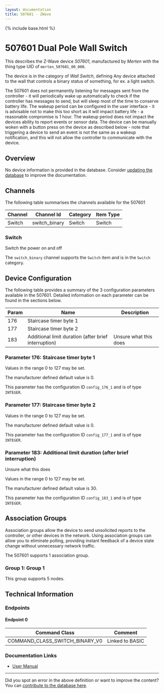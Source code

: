 ```yaml
---
layout: documentation
title: 507601 - ZWave
---
```


{% include base.html %}

# 507601 Dual Pole Wall Switch
This describes the Z-Wave device *507601*, manufactured by *Merten* with the thing type UID of ```merten_507601_00_000```.

The device is in the category of *Wall Switch*, defining Any device attached to the wall that controls a binary status of something, for ex. a light switch.

The 507601 does not permanently listening for messages sent from the controller - it will periodically wake up automatically to check if the controller has messages to send, but will sleep most of the time to conserve battery life. The wakeup period can be configured in the user interface - it is advisable not to make this too short as it will impact battery life - a reasonable compromise is 1 hour. The wakeup period does not impact the devices ability to report events or sensor data. The device can be manually woken with a button press on the device as described below - note that triggering a device to send an event is not the same as a wakeup notification, and this will not allow the controller to communicate with the device.

## Overview

No device information is provided in the database. Consider [updating the database](http://www.cd-jackson.com/index.php/zwave/zwave-device-database/zwave-device-list/devicesummary/399) to improve the documentation.

## Channels

The following table summarises the channels available for the 507601

| Channel | Channel Id | Category | Item Type |
|---------|------------|----------|-----------|
| Switch | switch_binary | Switch | Switch | 

### Switch

Switch the power on and off

The ```switch_binary``` channel supports the ```Switch``` item and is in the ```Switch``` category.



## Device Configuration

The following table provides a summary of the 3 configuration parameters available in the 507601.
Detailed information on each parameter can be found in the sections below.

| Param | Name  | Description |
|-------|-------|-------------|
| 176 | Staircase  timer byte 1 |  |
| 177 | Staircase  timer byte 2 |  |
| 183 | Additional limit duration (after brief interruption) | Unsure what this does |

### Parameter 176: Staircase  timer byte 1



Values in the range 0 to 127 may be set.

The manufacturer defined default value is 0.

This parameter has the configuration ID ```config_176_1``` and is of type ```INTEGER```.


### Parameter 177: Staircase  timer byte 2



Values in the range 0 to 127 may be set.

The manufacturer defined default value is 0.

This parameter has the configuration ID ```config_177_1``` and is of type ```INTEGER```.


### Parameter 183: Additional limit duration (after brief interruption)

Unsure what this does

Values in the range 0 to 127 may be set.

The manufacturer defined default value is 30.

This parameter has the configuration ID ```config_183_1``` and is of type ```INTEGER```.


## Association Groups

Association groups allow the device to send unsolicited reports to the controller, or other devices in the network. Using association groups can allow you to eliminate polling, providing instant feedback of a device state change without unnecessary network traffic.

The 507601 supports 1 association group.

### Group 1: Group 1


This group supports 5 nodes.

## Technical Information

### Endpoints

#### Endpoint 0

| Command Class | Comment |
|---------------|---------|
| COMMAND_CLASS_SWITCH_BINARY_V0| Linked to BASIC|

### Documentation Links

* [User Manual](http://www.cd-jackson.com/zwave_device_uploads/399/V5075-581-00-web.pdf)

---

Did you spot an error in the above definition or want to improve the content?
You can [contribute to the database here](http://www.cd-jackson.com/index.php/zwave/zwave-device-database/zwave-device-list/devicesummary/399).
